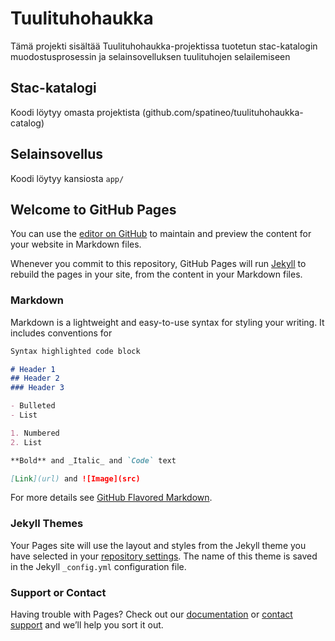 # Tuulituhohaukka

Tämä projekti sisältää Tuulituhohaukka-projektissa tuotetun stac-katalogin muodostusprosessin ja selainsovelluksen tuulituhojen selailemiseen

## Stac-katalogi

Koodi löytyy omasta projektista (github.com/spatineo/tuulituhohaukka-catalog)

## Selainsovellus

Koodi löytyy kansiosta `app/`

## Welcome to GitHub Pages

You can use the [editor on GitHub](https://github.com/miselius/ghpages-teema-testi/edit/gh-pages/index.md) to maintain and preview the content for your website in Markdown files.

Whenever you commit to this repository, GitHub Pages will run [Jekyll](https://jekyllrb.com/) to rebuild the pages in your site, from the content in your Markdown files.

### Markdown

Markdown is a lightweight and easy-to-use syntax for styling your writing. It includes conventions for

```markdown
Syntax highlighted code block

# Header 1
## Header 2
### Header 3

- Bulleted
- List

1. Numbered
2. List

**Bold** and _Italic_ and `Code` text

[Link](url) and ![Image](src)
```

For more details see [GitHub Flavored Markdown](https://guides.github.com/features/mastering-markdown/).

### Jekyll Themes

Your Pages site will use the layout and styles from the Jekyll theme you have selected in your [repository settings](https://github.com/miselius/ghpages-teema-testi/settings/pages). The name of this theme is saved in the Jekyll `_config.yml` configuration file.

### Support or Contact

Having trouble with Pages? Check out our [documentation](https://docs.github.com/categories/github-pages-basics/) or [contact support](https://support.github.com/contact) and we’ll help you sort it out.
